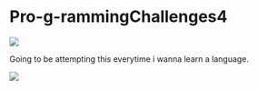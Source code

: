 # Pro-g-rammingChallenges4
[![](https://wakatime.com/badge/github/saintwithataint/Pro-g-rammingChallenges4.svg)](https://wakatime.com/badge/github/saintwithataint/Pro-g-rammingChallenges4)

Going to be attempting this everytime i wanna learn a language.

![](https://github.com/saintwithataint/Pro-g-rammingChallenges4/blob/8a7441045645b20a2ae862624a495c1802056044/programming%20challenges.png?raw=true)
